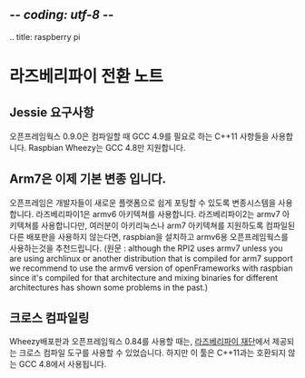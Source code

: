 ## -*- coding: utf-8 -*-
.. title: raspberry pi

라즈베리파이 전환 노트
============

<!-- Raspberry Pi Transition Notes -->

## Jessie 요구사항

<!-- openFrameworks 0.9.0 uses C++11 features that require GCC 4.9 in order to compile. Raspbian Wheezy only supports GCC 4.8. -->
오픈프레임웍스 0.9.0은 컴파일할 때 GCC 4.9를 필요로 하는 C++11 사항들을 사용합니다. Raspbian Wheezy는 GCC 4.8만 지원합니다.

<!-- ## Arm7 now default variant -->
## Arm7은 이제 기본 변종 입니다.
<!-- openFrameworks uses a variant system that allows developers to more easily port to new platforms. The Raspberry Pi 1 uses an armv6 architecture and although the RPI2 uses armv7 unless you are using archlinux or another distribution that is compiled for arm7 support we recommend to use the armv6 version of openFrameworks with raspbian since it's compiled for that architecture and mixing binaries for different architectures has shown some problems in the past.  -->
오픈프레임은 개발자들이 새로운 플랫폼으로 쉽게 포팅할 수 있도록 변종시스템을 사용합니다. 라즈베리파이1은 armv6 아키텍쳐를 사용합니다. 라즈베리파이2는 armv7 아키텍쳐를 사용합니다만, 여러분이 아키리눅스나 arm7 아키텍쳐를 지원하도록 컴파일된 다른 배포판을 사용하지 않는다면, raspbian을 설치하고 armv6용 오픈프레임웍스를 사용하는것을 추천드립니다. (원문 : although the RPI2 uses armv7 unless you are using archlinux or another distribution that is compiled for arm7 support we recommend to use the armv6 version of openFrameworks with raspbian since it's compiled for that architecture and mixing binaries for different architectures has shown some problems in the past.)

<!-- ## Cross-compiling -->
## 크로스 컴파일링
<!-- With Wheezy and openFrameworks 0.84 you were able to use the cross-compiling tools provided by the [RPI Foundation](https://github.com/raspberrypi/tools). However these tools currently use GCC 4.8 which is not compatible with C++11.  -->
Wheezy배포판과 오픈프레임웍스 0.84를 사용할 때는, [라즈베리파이 재단](https://github.com/raspberrypi/tools)에서 제공되는 크로스 컴파일 도구를 사용할 수 있었습니다. 하지만 이 툴은 C++11과는 호환되지 않는 GCC 4.8에서 사용됩니다.

